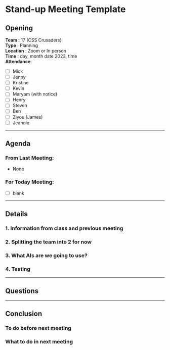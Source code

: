 # Stand-up Meeting Template

## Opening 
**Team** : 17 (CSS Crusaders) <br>
**Type** : Planning  <br>
**Location** : Zoom or In person<br>
**Time** : day, month date 2023, time<br>
**Attendance**: 
- [ ] Mick
- [ ] Jenny
- [ ] Kristine
- [ ] Kevin
- [ ] Maryam (with notice)
- [ ] Henry
- [ ] Steven
- [ ] Ben
- [ ] Ziyou (James)
- [ ] Jeannie 

---
## Agenda

### From Last Meeting: 
  -  None

### For Today Meeting:
- [ ] blank

---

## Details

### 1. Information from class and previous meeting


### 2. Splitting the team into 2 for now
  
### 3. What AIs are we going to use?

### 4. Testing 

---
## Questions

---
## Conclusion 

### To do before next meeting

### What to do in next meeting 

